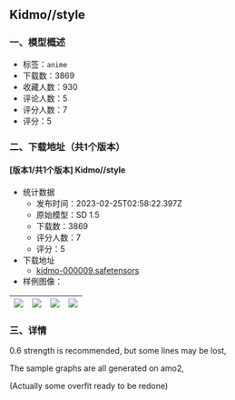 ## Kidmo//style
### 一、模型概述

- 标签：`anime`
- 下载数：3869
- 收藏人数：930
- 评论人数：5
- 评分人数：7
- 评分：5

### 二、下载地址（共1个版本）

#### [版本1/共1个版本] Kidmo//style

- 统计数据
  - 发布时间：2023-02-25T02:58:22.397Z
  - 原始模型：SD 1.5
  - 下载数：3869
  - 评分人数：7
  - 评分：5
- 下载地址
  - [kidmo-000009.safetensors](https://civitai.com/api/download/models/14972)
- 样例图像：

| <img src="https://image.civitai.com/xG1nkqKTMzGDvpLrqFT7WA/67ff39ea-ae0e-4558-d494-2f72bf322000/width=450/146871.jpeg" /> | <img src="https://image.civitai.com/xG1nkqKTMzGDvpLrqFT7WA/b9594bc9-2406-4e15-3f8f-20adb0bfc600/width=450/146870.jpeg" /> | <img src="https://image.civitai.com/xG1nkqKTMzGDvpLrqFT7WA/cfcf7250-cbc3-4606-09f5-29f2ca805e00/width=450/146869.jpeg" /> | <img src="https://image.civitai.com/xG1nkqKTMzGDvpLrqFT7WA/70485078-ae23-449a-823c-f1addf185200/width=450/146868.jpeg" /> |
| ---- | ---- | ---- | ---- |


### 三、详情
<p>0.6 strength is recommended, but some lines may be lost,</p><p>The sample graphs are all generated on amo2,</p><p>(Actually some overfit ready to be redone)</p>